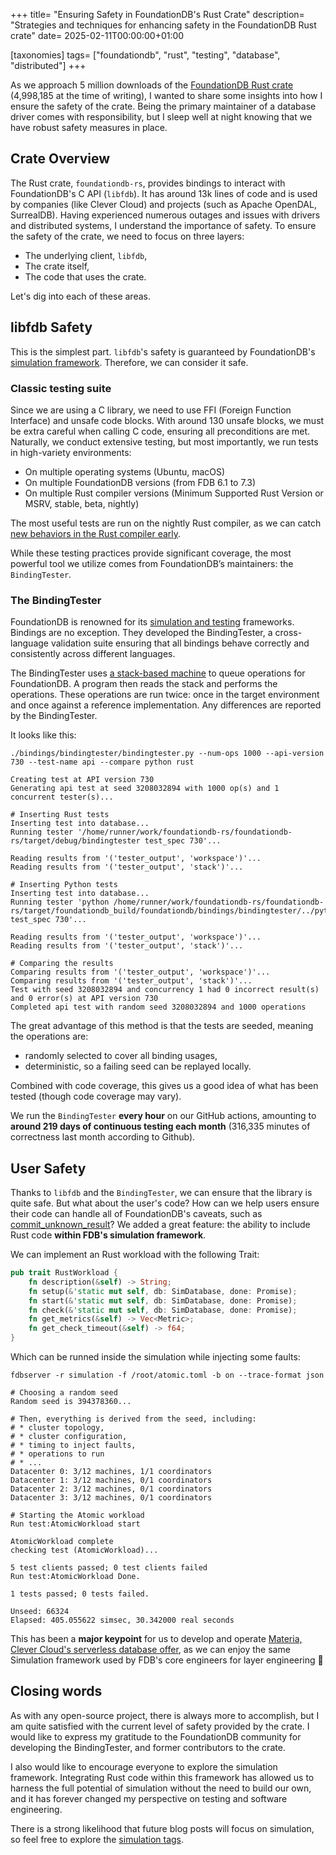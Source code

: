 +++
title= "Ensuring Safety in FoundationDB's Rust Crate"
description= "Strategies and techniques for enhancing safety in the FoundationDB Rust crate"
date= 2025-02-11T00:00:00+01:00

[taxonomies]
tags= ["foundationdb", "rust", "testing", "database", "distributed"]
+++

As we approach 5 million downloads of the [FoundationDB Rust crate](https://crates.io/crates/foundationdb) (4,998,185 at the time of writing), I wanted to share some insights into how I ensure the safety of the crate. Being the primary maintainer of a database driver comes with responsibility, but I sleep well at night knowing that we have robust safety measures in place.

## Crate Overview

The Rust crate, `foundationdb-rs`, provides bindings to interact with FoundationDB's C API (`libfdb`). It has around 13k lines of code and is used by companies (like Clever Cloud) and projects (such as Apache OpenDAL, SurrealDB). Having experienced numerous outages and issues with drivers and distributed systems, I understand the importance of safety. To ensure the safety of the crate, we need to focus on three layers:

- The underlying client, `libfdb`,
- The crate itself,
- The code that uses the crate.

Let's dig into each of these areas.

## libfdb Safety

This is the simplest part. `libfdb`'s safety is guaranteed by FoundationDB's [simulation framework](https://apple.github.io/foundationdb/testing.html). Therefore, we can consider it safe.

### Classic testing suite

Since we are using a C library, we need to use FFI (Foreign Function Interface) and unsafe code blocks. With around 130 unsafe blocks, we must be extra careful when calling C code, ensuring all preconditions are met. Naturally, we conduct extensive testing, but most importantly, we run tests in high-variety environments:

- On multiple operating systems (Ubuntu, macOS)
- On multiple FoundationDB versions (from FDB 6.1 to 7.3)
- On multiple Rust compiler versions (Minimum Supported Rust Version or MSRV, stable, beta, nightly)

The most useful tests are run on the nightly Rust compiler, as we can catch [new behaviors in the Rust compiler early](https://github.com/foundationdb-rs/foundationdb-rs/issues/90).

While these testing practices provide significant coverage, the most powerful tool we utilize comes from FoundationDB’s maintainers: the `BindingTester`.

### The BindingTester

FoundationDB is renowned for its [simulation and testing](https://apple.github.io/foundationdb/testing.html) frameworks. Bindings are no exception. They developed the BindingTester, a cross-language validation suite ensuring that all bindings behave correctly and consistently across different languages.

The BindingTester uses [a stack-based machine](https://github.com/apple/foundationdb/blob/main/bindings/bindingtester/spec/bindingApiTester.md) to queue operations for FoundationDB. A program then reads the stack and performs the operations. These operations are run twice: once in the target environment and once against a reference implementation. Any differences are reported by the BindingTester.

It looks like this:

```shell
./bindings/bindingtester/bindingtester.py --num-ops 1000 --api-version 730 --test-name api --compare python rust

Creating test at API version 730
Generating api test at seed 3208032894 with 1000 op(s) and 1 concurrent tester(s)...

# Inserting Rust tests
Inserting test into database...
Running tester '/home/runner/work/foundationdb-rs/foundationdb-rs/target/debug/bindingtester test_spec 730'...

Reading results from '('tester_output', 'workspace')'...
Reading results from '('tester_output', 'stack')'...

# Inserting Python tests
Inserting test into database...
Running tester 'python /home/runner/work/foundationdb-rs/foundationdb-rs/target/foundationdb_build/foundationdb/bindings/bindingtester/../python/tests/tester.py test_spec 730'...

Reading results from '('tester_output', 'workspace')'...
Reading results from '('tester_output', 'stack')'...

# Comparing the results
Comparing results from '('tester_output', 'workspace')'...
Comparing results from '('tester_output', 'stack')'...
Test with seed 3208032894 and concurrency 1 had 0 incorrect result(s) and 0 error(s) at API version 730
Completed api test with random seed 3208032894 and 1000 operations
```

The great advantage of this method is that the tests are seeded, meaning the operations are:
* randomly selected to cover all binding usages,
* deterministic, so a failing seed can be replayed locally.

Combined with code coverage, this gives us a good idea of what has been tested (though code coverage may vary).

We run the `BindingTester` **every hour** on our GitHub actions, amounting to **around 219 days of continuous testing each month** (316,335 minutes of correctness last month according to Github).

## User Safety

Thanks to `libfdb` and the `BindingTester`, we can ensure that the library is quite safe. But what about the user's code? How can we help users ensure their code can handle all of FoundationDB's caveats, such as [commit_unknown_result](/posts/automatic-txn-fdb-730/#transactions-with-unknown-results)? We added a great feature: the ability to include Rust code **within FDB's simulation framework**.


We can implement an Rust workload with the following Trait:

```rust
pub trait RustWorkload {
    fn description(&self) -> String;
    fn setup(&'static mut self, db: SimDatabase, done: Promise);
    fn start(&'static mut self, db: SimDatabase, done: Promise);
    fn check(&'static mut self, db: SimDatabase, done: Promise);
    fn get_metrics(&self) -> Vec<Metric>;
    fn get_check_timeout(&self) -> f64;
}
```

Which can be runned inside the simulation while injecting some faults:

```shell
fdbserver -r simulation -f /root/atomic.toml -b on --trace-format json

# Choosing a random seed
Random seed is 394378360...

# Then, everything is derived from the seed, including:
# * cluster topology,
# * cluster configuration,
# * timing to inject faults,
# * operations to run
# * ...
Datacenter 0: 3/12 machines, 1/1 coordinators
Datacenter 1: 3/12 machines, 0/1 coordinators
Datacenter 2: 3/12 machines, 0/1 coordinators
Datacenter 3: 3/12 machines, 0/1 coordinators

# Starting the Atomic workload
Run test:AtomicWorkload start

AtomicWorkload complete
checking test (AtomicWorkload)...

5 test clients passed; 0 test clients failed
Run test:AtomicWorkload Done.

1 tests passed; 0 tests failed.

Unseed: 66324
Elapsed: 405.055622 simsec, 30.342000 real seconds
```

This has been a **major keypoint** for us to develop and operate [Materia, Clever Cloud's serverless database offer](https://www.clever-cloud.com/materia/), as we can enjoy the same Simulation framework used by FDB's core engineers for layer engineering 🤯

## Closing words

As with any open-source project, there is always more to accomplish, but I am quite satisfied with the current level of safety provided by the crate. I would like to express my gratitude to the FoundationDB community for developing the BindingTester, and former contributors to the crate.

I also would like to encourage everyone to explore the simulation framework. Integrating Rust code within this framework has allowed us to harness the full potential of simulation without the need to build our own, and it has forever changed my perspective on testing and software engineering.

There is a strong likelihood that future blog posts will focus on simulation, so feel free to explore the [simulation tags](/tags/simulation/).